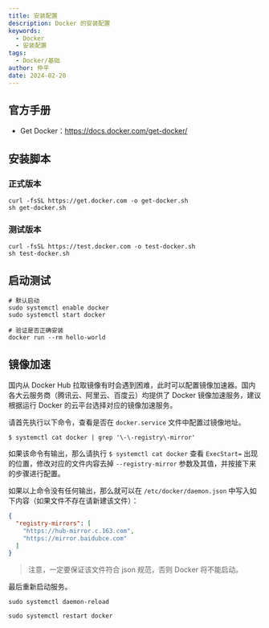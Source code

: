 ```yaml
---
title: 安装配置
description: Docker 的安装配置
keywords:
  - Docker
  - 安装配置
tags:
  - Docker/基础
author: 仲平
date: 2024-02-20
---
```


## 官方手册

- Get Docker：https://docs.docker.com/get-docker/

## 安装脚本

### 正式版本

```shell
curl -fsSL https://get.docker.com -o get-docker.sh
sh get-docker.sh
```

### 测试版本

```shell
curl -fsSL https://test.docker.com -o test-docker.sh
sh test-docker.sh
```

## 启动测试

```shell
# 默认启动
sudo systemctl enable docker
sudo systemctl start docker

# 验证是否正确安装
docker run --rm hello-world
```

## 镜像加速

国内从 Docker Hub 拉取镜像有时会遇到困难，此时可以配置镜像加速器。国内各大云服务商（腾讯云、阿里云、百度云）均提供了 Docker 镜像加速服务，建议根据运行 Docker 的云平台选择对应的镜像加速服务。

请首先执行以下命令，查看是否在 `docker.service` 文件中配置过镜像地址。

```
$ systemctl cat docker | grep '\-\-registry\-mirror'
```

如果该命令有输出，那么请执行 `$ systemctl cat docker` 查看 `ExecStart=` 出现的位置，修改对应的文件内容去掉 `--registry-mirror` 参数及其值，并按接下来的步骤进行配置。

如果以上命令没有任何输出，那么就可以在 `/etc/docker/daemon.json` 中写入如下内容（如果文件不存在请新建该文件）：

```json
{
  "registry-mirrors": [
    "https://hub-mirror.c.163.com",
    "https://mirror.baidubce.com"
  ]
}
```

> 注意，一定要保证该文件符合 json 规范，否则 Docker 将不能启动。

最后重新启动服务。

```shell
sudo systemctl daemon-reload

sudo systemctl restart docker
```
